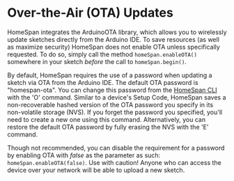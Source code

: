 # Over-the-Air (OTA) Updates

HomeSpan integrates the ArduinoOTA library, which allows you to wirelessly update sketches directly from the Arduino IDE.  To save resources (as well as maximize security) HomeSpan does not enable OTA unless specifically requested.  To do so, simply call the method `homeSpan.enableOTA()` somewhere in your sketch *before* the call to `homeSpan.begin()`.

By default, HomeSpan requires the use of a password when updating a sketch via OTA from the Arduino IDE.  The default OTA password is "homespan-ota".  You can change this password from the [HomeSpan CLI](CLI.md) with the 'O' command.  Similar to a device's Setup Code, HomeSpan saves a non-recoverable hashed version of the OTA password you specify in its non-volatile storage (NVS).  If you forget the password you specified, you'll need to create a new one using this command. Alternatively, you can restore the default OTA password by fully erasing the NVS with the 'E' command.

Though not recommended, you can disable the requirement for a password by enabling OTA with *false* as the parameter as such: `homeSpan.enableOTA(false)`.  Use with caution!  Anyone who can access the device over your network will be able to upload a new sketch.

